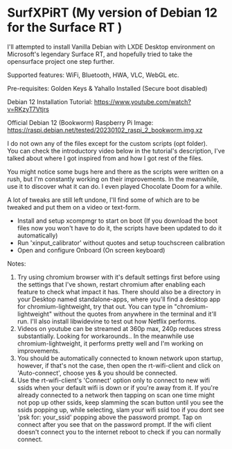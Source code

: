# SurfXPiRT (My version of Debian 12 for the Surface RT )

I'll attempted to install Vanilla Debian with LXDE Desktop environment on Microsoft's legendary Surface RT, 
and hopefully tried to take the opensurface project one step further. 

Supported features: WiFi, Bluetooth, HWA, VLC, WebGL etc.

Pre-requisites: Golden Keys & Yahallo Installed (Secure boot disabled)

Debian 12 Installation Tutorial: https://www.youtube.com/watch?v=RKzyT7Vtjrs

Official Debian 12 (Bookworm) Raspberry Pi Image: https://raspi.debian.net/tested/20230102_raspi_2_bookworm.img.xz

I do not own any of the files except for the custom scripts (opt folder).  
You can check the introductory video below in the tutorial's description, I've talked about where I got inspired from and how I got rest of the files.

You might notice some bugs here and there as the scripts were written on a rush, but I'm constantly working on their improvements. In the meanwhile, use it to discover what it can do. I even played Chocolate Doom for a while. 

A lot of tweaks are still left undone, I'll find some of which are  to be tweaked and put them on a video or text-form.
- Install and setup xcompmgr to start on boot (If you download the boot files now you won't have to do it, the scripts have been updated to do it automatically)
- Run 'xinput_calibrator' without quotes and setup touchscreen calibration 
- Open and configure Onboard (On screen keyboard)

Notes: 
1. Try using chromium browser with it's default settings first before using the settings that I've shown, restart chromium after enabling each feature to check what impact it has. There should also be a directory in your Desktop named standalone-apps, where you'll find a desktop app for chromium-lightweight, try that out. You can type in "chromium-lightweight" without the quotes from anywhere in the terminal and it'll run.
I'll also install libwidevine to test out how Netflix performs.
2. Videos on youtube can be streamed at 360p max, 240p reduces stress substantially. Looking for workarounds.. In the meanwhile use chromium-lightweight, it performs pretty well and I'm working on improvements.
3. You should be automatically connected to known network upon startup, however, if that's not the case, then open the rt-wifi-client and click on 'Auto-connect', choose yes & you should be connected.
4. Use the rt-wifi-client's 'Connect' option only to connect to new wifi ssids when your default wifi is down or if you're away from it.
If you're already connected to a network then tapping on scan one time might not pop up other ssids, keep slamming the scan button until you see the ssids popping up, while selecting, slam your wifi ssid too if you dont see 'psk for: your_ssid' popping above the password prompt. Tap on connect after you see that on the password prompt.
If the wifi client doesn't connect you to the internet reboot to check if you can normally connect.


